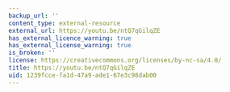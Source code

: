 ```yaml
---
backup_url: ''
content_type: external-resource
external_url: https://youtu.be/ntQ7qGilqZE
has_external_licence_warning: true
has_external_license_warning: true
is_broken: ''
license: https://creativecommons.org/licenses/by-nc-sa/4.0/
title: https://youtu.be/ntQ7qGilqZE
uid: 1239fcce-fa1d-47a9-ade1-67e3c98dab00
---
```

